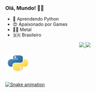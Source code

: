 ### Olá, Mundo! 🖖🏼

- 🌱 Aprendendo Python
- 😍 Apaixonado por Games
- 🤘🏼 Metal
- 🇧🇷 Brasileiro 

<div align="center">
  <a href="https://github.com/Isouz">
  <img height="180em" src="https://github-readme-stats.vercel.app/api?username=Isouz&show_icons=true&theme=chartreuse-dark&include_all_commits=true&count_private=true"/>
  <img height="180em" src="https://github-readme-stats.vercel.app/api/top-langs/?username=Isouz&layout=compact&langs_count=7&theme=chartreuse-dark"/>
</div>
  
</div>
<div style="display: inline_block"><br>
  <img align="center" alt="Python" height="60" width="80" src="https://raw.githubusercontent.com/devicons/devicon/master/icons/python/python-original.svg">
</div>

##

![Snake animation](https://github.com/Isouz/blob/output/github-contribution-grid-snake.svg)
